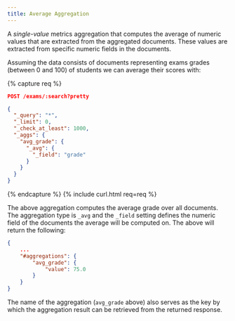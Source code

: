 ```yaml
---
title: Average Aggregation
---
```


A _single-value_ metrics aggregation that computes the average of numeric values
that are extracted from the aggregated documents. These values are extracted
from specific numeric fields in the documents.

Assuming the data consists of documents representing exams grades (between 0
and 100) of students we can average their scores with:

{% capture req %}

```json
POST /exams/:search?pretty

{
  "_query": "*",
  "_limit": 0,
  "_check_at_least": 1000,
  "_aggs": {
    "avg_grade": {
      "_avg": {
      	"_field": "grade"
      }
    }
  }
}
```
{% endcapture %}
{% include curl.html req=req %}

The above aggregation computes the average grade over all documents. The
aggregation type is `_avg` and the `_field` setting defines the numeric field
of the documents the average will be computed on. The above will return the
following:

```json
{
    ...
    "#aggregations": {
        "avg_grade": {
            "value": 75.0
        }
    }
}
```

The name of the aggregation (`avg_grade` above) also serves as the key by which
the aggregation result can be retrieved from the returned response.
